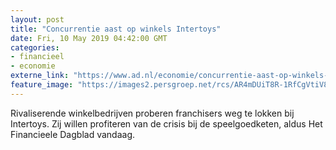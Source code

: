 ```yaml
---
layout: post
title: "Concurrentie aast op winkels Intertoys"
date: Fri, 10 May 2019 04:42:00 GMT
categories: 
- financieel 
- economie 
externe_link: "https://www.ad.nl/economie/concurrentie-aast-op-winkels-intertoys~a94213e6/"
feature_image: "https://images2.persgroep.net/rcs/AR4mDUiT8R-1RfCgVtiV8fA_p2Q/diocontent/142250121/_fitwidth/400/?appId=21791a8992982cd8da851550a453bd7f&quality=0.7"
---
```


Rivaliserende winkelbedrijven proberen franchisers weg te lokken bij Intertoys. Zij willen profiteren van de crisis bij de speelgoedketen, aldus Het Financieele Dagblad vandaag.

